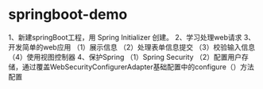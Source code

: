 # springboot-demo
1、新建springBoot工程，用 Spring Initializer 创建。
2、学习处理web请求
3、开发简单的web应用
（1）展示信息
（2）处理表单信息提交
（3）校验输入信息
（4）使用视图控制器
4、保护Spring
（1）Spring Security
（2）配置用户存储，通过覆盖WebSecurityConfigurerAdapter基础配置中的configure（）方法配置